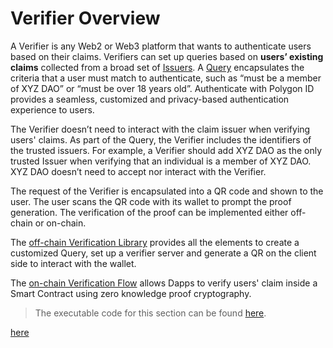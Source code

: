 # Verifier Overview

A Verifier is any Web2 or Web3 platform that wants to authenticate users based on their claims. Verifiers can set up queries based on **users’ existing claims** collected from a broad set of [Issuers](../issuer/issuer-overview.md). A [Query](./verification-library/zk-query-language.md) encapsulates the criteria that a user must match to authenticate, such as “must be a member of XYZ DAO” or “must be over 18 years old”. Authenticate with Polygon ID provides a seamless, customized and privacy-based authentication experience to users.

The Verifier doesn’t need to interact with the claim issuer when verifying users' claims. As part of the Query, the Verifier includes the identifiers of the trusted issuers. For example, a Verifier should add XYZ DAO as the only trusted Issuer when verifying that an individual is a member of XYZ DAO. XYZ DAO doesn’t need to accept nor interact with the Verifier.

The request of the Verifier is encapsulated into a QR code and shown to the user. The user scans the QR code with its wallet to prompt the proof generation. The verification of the proof can be implemented either off-chain or on-chain.

The [off-chain Verification Library](./verification-library/verifier-library-intro.md) provides all the elements to create a customized Query, set up a verifier server and generate a QR on the client side to interact with the wallet.

The [on-chain Verification Flow](./on-chain-verification/overview.md) allows Dapps to verify users' claim inside a Smart Contract using zero knowledge proof cryptography. 

> The executable code for this section can be found 
<a href="https://github.com/0xPolygonID/tutorial-examples" target="_blank">here</a>.

[here](https://github.com/0xPolygonID/tutorial-examples)